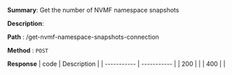 **Summary**: Get the number of NVMF namespace snapshots

**Description**:

**Path** : /get-nvmf-namespace-snapshots-connection

**Method** : `POST`

**Response**
| code      | Description |
| ----------- | ----------- |
|  200   |       |
|  400   |       |

